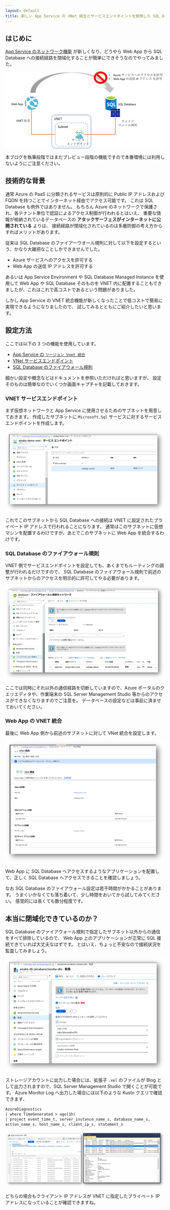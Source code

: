 ```yaml
---
layout: default
title: 新しい App Service の VNet 統合とサービスエンドポイントを使用した SQL Database へのアクセス制御
---
```


## はじめに

[App Service のネットワーク機能](https://docs.microsoft.com/ja-jp/azure/app-service/networking-features)
が新しくなり、どうやら Web App から SQL Database への接続経路を閉域化することが簡単にできそうなのでやってみました。

![overview](./images/overview.png)

本ブログを執筆段階ではまだプレビュー段階の機能ですので本番環境には利用しないようにご注意ください。

## 技術的な背景

通常 Azure の PaaS に分類されるサービスは原則的に Public IP アドレスおよび FQDN を持つことでインターネット経由でアクセス可能です。
これは SQL Database も例外ではありません。
もちろん Azure のネットワークで保護され、各テナント単位で認証によるアクセス制御が行われるとはいえ、
重要な情報が格納されているデータベースの **アタックサーフェスがインターネットに公開されている** よりは、
接続経路が閉域化されているのは多層防御の考え方からすればメリットがあります。

従来は SQL Database のファイアーウオール規則に対して以下を設定するという、かなり大雑把なことしかできませんでした。
- Azure サービスへのアクセスを許可する
- Web App の送信 IP アドレスを許可する

あるいは App Service Environment や SQL Database Managed Instance を使用して Web App や SQL Database そのものを VNET 内に配置することもできましたが、これはこれで高コストであるという問題がありました。

しかし App Service の VNET 統合機能が新しくなったことで低コストで簡易に実現できるようになりましたので、
試してみるとともにご紹介したいと思います。

## 設定方法

ここでは以下の 3 つの機能を使用しています。

- [App Service の `リージョン Vnet 統合`](https://docs.microsoft.com/ja-jp/azure/app-service/web-sites-integrate-with-vnet)
- [VNet サービスエンドポイント](https://docs.microsoft.com/ja-jp/azure/virtual-network/virtual-network-service-endpoints-overview)
- [SQL Database のファイアウォール規則](https://docs.microsoft.com/ja-jp/azure/sql-database/sql-database-vnet-service-endpoint-rule-overview)

細かい設定や概念などはドキュメントを参照いただければと思いますが、
設定そのものは簡単なのでいくつか画面キャプチャを記載しておきます。

### VNET サービスエンドポイント

まず仮想ネットワークと App Service に使用させるためのサブネットを用意しておきます。
作成したサブネットに `Microsoft.Sql` サービスに対するサービスエンドポイントを作成します。

![VNETサービスエンドポイント](./images/configure-vnet-service-endpoint.png)

これでこのサブネットから SQL Database への接続は VNET に設定されたプライベート IP アドレスで行われることになります。
通常はこのサブネットに仮想マシンを配置するわけですが、あとでこのサブネットに Web App を統合するわけです。

### SQL Database のファイアウォール規則

VNET 側でサービスエンドポイントを設定しても、あくまでもルーティングの調整が行われるだけですので、
SQL Database のファイアウォール規則で前述のサブネットからのアクセスを明示的に許可してやる必要があります。

![SQLDBファイアウォール規則](./images/configure-sqldb-firewall.png)

ここでは同時にそれ以外の通信経路を切断していますので、Azure ポータルのクエリエディタや、作業端末の SQL Server Management Studio 等からのアクセスができなくなりますのでご注意を。
データベースの設定などは事前に済ませておいてください。

### Web App の VNET 統合

最後に Web App 側から前述のサブネットに対して VNet 統合を設定します。

![VNET統合](./images/configure-webapp-vnetintegration.png)

Web App に SQL Database へアクセスするようなアプリケーションを配置して、正しく SQL Database へアクセスできることを確認しましょう。

なお SQL Database のファイアウォール設定は若干時間がかかることがあります。
うまくいかなくても落ち着いて、少し時間をおいてから試してみてください。
感覚的には長くても数分程度です。

## 本当に閉域化できているのか？

SQL Database のファイアウォール規則で指定したサブネット以外からの通信をすべて排除しているので、
Web App 上のアプリケーションが正常に SQL 接続できていれば大丈夫なはずです。
とはいえ、ちょっと不安なので接続状況を監査してみましょう。

![SQL DBへのアクセスの監査](./images/configure-sqldb-audit.png)

ストレージアカウントに出力した場合には、拡張子 `.xel` のファイルが Blog として出力されますので、SQL Server Management Studio で開くことが可能です。
Azure Monitor Log へ出力した場合には以下のような Kusto クエリで確認できます、

```
AzureDiagnostics
| where TimeGenerated > ago(1h)
| project event_time_t, server_instance_name_s, database_name_s, action_name_s, host_name_s, client_ip_s, statement_s
```

![SQL DBへのアクセスの監査](./images/audit-sqldb-access.png)

どちらの場合もクライアント IP アドレスが VNET に指定したプライベート IP アドレスになっていることが確認できますね。
